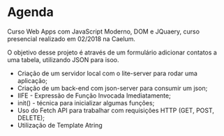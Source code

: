 # Agenda
Curso Web Apps com JavaScript Moderno, DOM e JQuaery, curso presencial realizado em 02/2018 na Caelum.

O objetivo desse projeto é através de um formulário adicionar contatos a uma tabela, utilizando JSON para isoo.

* Criação de um servidor local com o lite-server para rodar uma aplicação;
* Criação de um back-end com json-server para consumir um json;
* IIFE - Expressão de Função Invocada Imediatamente;
* init() - técnica para inicializar algumas funções;
* Uso do Fetch API para trabalhar com requisições HTTP (GET, POST, DELETE);
* Utilização de Template Atring
